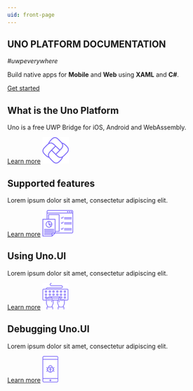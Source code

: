 ```yaml
---
uid: front-page
---
```



<section class="intro">
    <h1>UNO PLATFORM DOCUMENTATION</h1>
    <p><em>#uwpeverywhere</em></p>
    <p>Build native apps for <strong>Mobile</strong> and <strong>Web</strong> using <strong>XAML</strong> and <strong>C#</strong>.</p>
    <a href="/articles/intro.html" class="button white">Get started</a>
</section>

<section class="container">

<div class="headerboxes row">

<div class="col-md-6 col-xs-12 headerbox">
    <div class="headerbox-inner clearfix">
        <h2>What is the Uno Platform</h2>
        <p>Uno is a free UWP Bridge for iOS, Android and WebAssembly.</p>
        <a href="/articles/intro.html" class="button turquoise">Learn more</a>
        <img src="images/uno.png" alt="uno logo" class="icon" />
    </div>       
</div>       

<div class="col-md-6 col-xs-12 headerbox">
    <div class="headerbox-inner clearfix">
        <h2>Supported features</h2>
        <p>Lorem ipsum dolor sit amet, consectetur adipiscing elit.</p>
        <a href="/articles/supported-features.html" class="button turquoise">Learn more</a>
        <img src="images/features.png" alt="features" class="icon" />
    </div>       
</div>       

<div class="col-md-6 col-xs-12 headerbox">
    <div class="headerbox-inner clearfix">
        <h2>Using Uno.UI</h2>
        <p>Lorem ipsum dolor sit amet, consectetur adipiscing elit.</p>
        <a href="/articles/using-uno-ui.html" class="button turquoise">Learn more</a>
        <img src="images/keyboard.png" alt="keyboard" class="icon" />
    </div>       
</div>       

<div class="col-md-6 col-xs-12 headerbox">
    <div class="headerbox-inner clearfix">
        <h2>Debugging Uno.UI</h2>
        <p>Lorem ipsum dolor sit amet, consectetur adipiscing elit.</p>
        <a href="/articles/debugging-uno-ui.html" class="button turquoise">Learn more</a>
        <img src="images/bug.png" alt="bug" class="icon" />
    </div>       
</div>       

</div>

